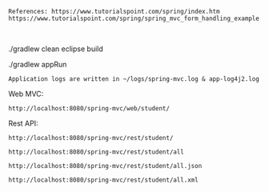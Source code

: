     References: https://www.tutorialspoint.com/spring/index.htm
    https://www.tutorialspoint.com/spring/spring_mvc_form_handling_example.htm
   

<br>

./gradlew clean eclipse build

./gradlew appRun

    Application logs are written in ~/logs/spring-mvc.log & app-log4j2.log

Web MVC:

    http://localhost:8080/spring-mvc/web/student/

Rest API:
    
    http://localhost:8080/spring-mvc/rest/student/
    
    http://localhost:8080/spring-mvc/rest/student/all
    
    http://localhost:8080/spring-mvc/rest/student/all.json
    
    http://localhost:8080/spring-mvc/rest/student/all.xml
    
    
